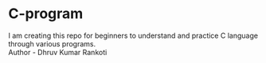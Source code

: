 # C-program
I am creating this repo for beginners to understand and practice C language through various programs.
<br>
Author - Dhruv Kumar Rankoti